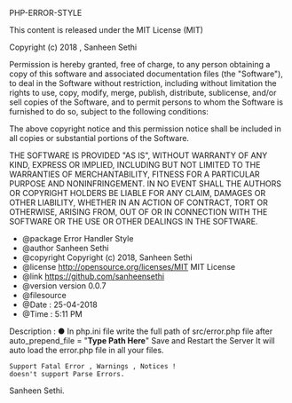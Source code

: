  PHP-ERROR-STYLE

 This content is released under the MIT License (MIT)

 Copyright (c) 2018 , Sanheen Sethi

 Permission is hereby granted, free of charge, to any person obtaining a copy
 of this software and associated documentation files (the "Software"), to deal
 in the Software without restriction, including without limitation the rights
 to use, copy, modify, merge, publish, distribute, sublicense, and/or sell
 copies of the Software, and to permit persons to whom the Software is
 furnished to do so, subject to the following conditions:

 The above copyright notice and this permission notice shall be included in
 all copies or substantial portions of the Software.

 THE SOFTWARE IS PROVIDED "AS IS", WITHOUT WARRANTY OF ANY KIND, EXPRESS OR
 IMPLIED, INCLUDING BUT NOT LIMITED TO THE WARRANTIES OF MERCHANTABILITY,
 FITNESS FOR A PARTICULAR PURPOSE AND NONINFRINGEMENT. IN NO EVENT SHALL THE
 AUTHORS OR COPYRIGHT HOLDERS BE LIABLE FOR ANY CLAIM, DAMAGES OR OTHER
 LIABILITY, WHETHER IN AN ACTION OF CONTRACT, TORT OR OTHERWISE, ARISING FROM,
 OUT OF OR IN CONNECTION WITH THE SOFTWARE OR THE USE OR OTHER DEALINGS IN
 THE SOFTWARE.

 * @package Error Handler Style
 * @author	Sanheen Sethi
 * @copyright	Copyright (c) 2018, Sanheen Sethi
 * @license	http://opensource.org/licenses/MIT	MIT License
 * @link	https://github.com/sanheensethi
 * @version	version 0.0.7
 * @filesource
 * @Date : 25-04-2018
 * @Time : 5:11 PM

Description : 
	● In php.ini file write the full path of src/error.php file after auto_prepend_file = "____Type Path Here____"
	  Save and Restart the Server
	  It will auto load the error.php file in all your files.
	  
	Support Fatal Error , Warnings , Notices !
	doesn't support Parse Errors.
	
Sanheen Sethi.
